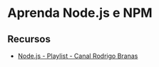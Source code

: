 # Aprenda Node.js e NPM

## Recursos

- [Node.js - Playlist - Canal Rodrigo Branas](https://www.youtube.com/playlist?list=PLQCmSnNFVYnTFo60Bt972f8HA4Td7WKwq)